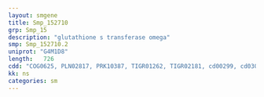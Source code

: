```yaml
---
layout: smgene
title: Smp_152710
grp: Smp_15
description: "glutathione s transferase omega"
smp: Smp_152710.2
uniprot: "G4M1D8"
length:   726
cdd: "COG0625, PLN02817, PRK10387, TIGR01262, TIGR02181, cd00299, cd03055, cl00388, cl02776, pfam13410, pfam13417"
kk: ns
categories: sm
---
```

